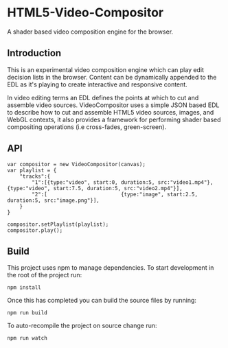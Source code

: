 # HTML5-Video-Compositor
A shader based video composition engine for the browser.

## Introduction
This is an experimental video composition engine which can play edit decision lists in the browser. Content can be dynamically appended to the EDL as it's playing to create interactive and responsive content.

In video editing terms an EDL defines the points at which to cut and assemble video sources. VideoCompositor uses a simple JSON based EDL to describe how to cut and assemble HTML5 video sources, images, and WebGL contexts, it also provides a framework for performing shader based compositing operations (i.e cross-fades, green-screen).



## API

```
var compositor = new VideoCompositor(canvas);
var playlist = {
    "tracks":{
        "1":[{type:"video", start:0, duration:5, src:"video1.mp4"},                        {type:"video", start:7.5, duration:5, src:"video2.mp4"}],
        "2":[                        {type:"image", start:2.5, duration:5, src:"image.png"}],
    }
}

compositor.setPlaylist(playlist);
compositor.play();

```



## Build

This project uses npm to manage dependencies. To start development in the root of the project run:

```
npm install
```

Once this has completed you can build the source files by running:

```
npm run build
```

To auto-recompile the project on source change run:
```
npm run watch
```
